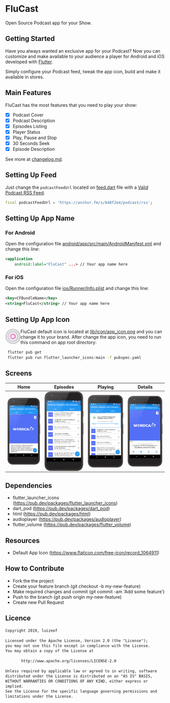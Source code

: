 # FluCast

Open Source Podcast app for your Show.

## Getting Started

Have you always wanted an exclusive app for your Podcast? Now you can customize and make available to your audience a player for Android and iOS developed with [Flutter](https://github.com/flutter/flutter).

Simply configure your Podcast feed, tweak the app icon, build and make it available in stores.

## Main Features

FluCast has the most features that you need to play your show:

- [x] Podcast Cover
- [x] Podcast Description
- [x] Episodes Listing
- [x] Player Status
- [x] Play, Pause and Stop
- [x] 30 Seconds Seek
- [x] Episode Description

See more at [changelog.md](https://github.com/luizeof/flucast_app/blob/master/CHANGELOG.md).

## Setting Up Feed

Just change the `podcastFeedUrl` located on [feed.dart](https://github.com/luizeof/flucast_app/blob/master/lib/feed.dart) file with a [Valid Podcast RSS Feed](https://developers.google.com/search/reference/podcast/rss-feed).

```dart
final podcastFeedUrl = 'https://anchor.fm/s/848f2e4/podcast/rss';
```

## Setting Up App Name

### For Android

Open the configuration file [android/app/src/main/AndroidManifest.xml](https://github.com/luizeof/flucast_app/blob/master/android/app/src/main/AndroidManifest.xml) and change this line:

```xml
<application
    android:label="FluCast" ...> // Your app name here
```

### For iOS

Open the configuration file [ios/Runner/Info.plist](https://github.com/luizeof/flucast_app/blob/master/ios/Runner/Info.plist) and change this line:


```xml
<key>CFBundleName</key>
<string>FluCast</string> // Your app name here
```

## Setting Up App Icon

FluCast default icon <img align="left" width="48" height="48" src="lib/icon/app_icon.png"> is located at [lib/icon/app_icon.png](https://github.com/luizeof/flucast_app/blob/master/lib/icon/app_icon.png) and you can change it to your brand. After change the app icon, you need to run this command on app root directory:

```bash
 flutter pub get
 flutter pub run flutter_launcher_icons:main -f pubspec.yaml
```

## Screens
Home | Episodes | Playing | Details
---- | ---- | ---- | ----
<img align="left" src="docs/home.png"> |  <img align="left" src="docs/episodes.png"> |  <img align="left" src="docs/playing.png"> |  <img align="left" src="docs/details.png">

## Dependencies

- flutter_launcher_icons (https://pub.dev/packages/flutter_launcher_icons)
- dart_pod (https://pub.dev/packages/dart_pod)
- html (https://pub.dev/packages/html)
- audioplayer (https://pub.dev/packages/audioplayer)
- flutter_volume (https://pub.dev/packages/flutter_volume)

## Resources

- Default App Icon (https://www.flaticon.com/free-icon/record_1064911)

## How to Contribute

- Fork the the project
- Create your feature branch (git checkout -b my-new-feature)
- Make required changes and commit (git commit -am 'Add some feature')
- Push to the branch (git push origin my-new-feature)
- Create new Pull Request

## Licence

```
Copyright 2019, luizeof

Licensed under the Apache License, Version 2.0 (the "License");
you may not use this file except in compliance with the License.
You may obtain a copy of the License at

       http://www.apache.org/licenses/LICENSE-2.0

Unless required by applicable law or agreed to in writing, software
distributed under the License is distributed on an "AS IS" BASIS,
WITHOUT WARRANTIES OR CONDITIONS OF ANY KIND, either express or implied.
See the License for the specific language governing permissions and
limitations under the License.
```
